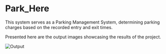 # Park_Here
This system serves as a Parking Management System, determining parking charges based on the recorded entry and exit times.

Presented here are the output images showcasing the results of the project.

![Output](https://github.com/goraiayushi/Park_Here/assets/68604974/bba4f9fe-caf7-402d-b8ee-d9bb6012e4a7)



